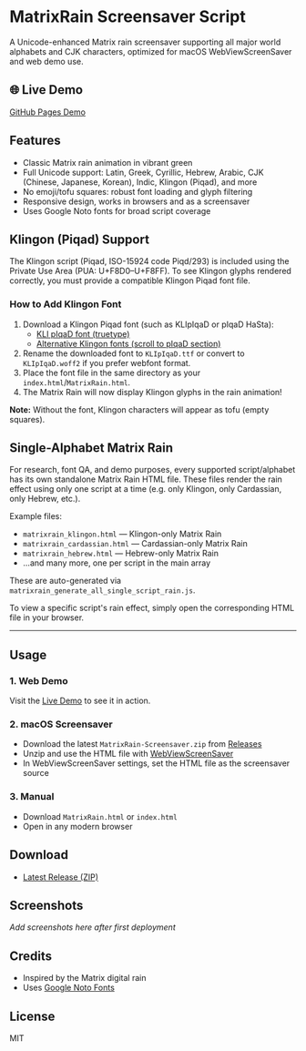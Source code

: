 # MatrixRain Screensaver Script

A Unicode-enhanced Matrix rain screensaver supporting all major world alphabets and CJK characters, optimized for macOS WebViewScreenSaver and web demo use.

## 🌐 Live Demo
[GitHub Pages Demo](https://j---f.github.io/MatrixRain-Screensaver-Script/)

## Features
- Classic Matrix rain animation in vibrant green
- Full Unicode support: Latin, Greek, Cyrillic, Hebrew, Arabic, CJK (Chinese, Japanese, Korean), Indic, Klingon (Piqad), and more
- No emoji/tofu squares: robust font loading and glyph filtering
- Responsive design, works in browsers and as a screensaver
- Uses Google Noto fonts for broad script coverage

## Klingon (Piqad) Support
The Klingon script (Piqad, ISO-15924 code Piqd/293) is included using the Private Use Area (PUA: U+F8D0–U+F8FF). To see Klingon glyphs rendered correctly, you must provide a compatible Klingon Piqad font file.

### How to Add Klingon Font
1. Download a Klingon Piqad font (such as KLIpIqaD or pIqaD HaSta):
   - [KLI pIqaD font (truetype)](https://www.kli.org/fonts/pIqaD.ttf)
   - [Alternative Klingon fonts (scroll to pIqaD section)](https://www.evertype.com/fonts/tlh/)
2. Rename the downloaded font to `KLIpIqaD.ttf` or convert to `KLIpIqaD.woff2` if you prefer webfont format.
3. Place the font file in the same directory as your `index.html`/`MatrixRain.html`.
4. The Matrix Rain will now display Klingon glyphs in the rain animation!

**Note:** Without the font, Klingon characters will appear as tofu (empty squares).

## Single-Alphabet Matrix Rain

For research, font QA, and demo purposes, every supported script/alphabet has its own standalone Matrix Rain HTML file. These files render the rain effect using only one script at a time (e.g. only Klingon, only Cardassian, only Hebrew, etc.).

Example files:
- `matrixrain_klingon.html` — Klingon-only Matrix Rain
- `matrixrain_cardassian.html` — Cardassian-only Matrix Rain
- `matrixrain_hebrew.html` — Hebrew-only Matrix Rain
- ...and many more, one per script in the main array

These are auto-generated via `matrixrain_generate_all_single_script_rain.js`.

To view a specific script's rain effect, simply open the corresponding HTML file in your browser.

---

## Usage
### 1. Web Demo
Visit the [Live Demo](https://j---f.github.io/MatrixRain-Screensaver-Script/) to see it in action.

### 2. macOS Screensaver
- Download the latest `MatrixRain-Screensaver.zip` from [Releases](https://github.com/j---f/MatrixRain-Screensaver-Script/releases)
- Unzip and use the HTML file with [WebViewScreenSaver](https://github.com/liquidx/webviewscreensaver)
- In WebViewScreenSaver settings, set the HTML file as the screensaver source

### 3. Manual
- Download `MatrixRain.html` or `index.html`
- Open in any modern browser

## Download
- [Latest Release (ZIP)](https://github.com/j---f/MatrixRain-Screensaver-Script/releases)

## Screenshots
*Add screenshots here after first deployment*

## Credits
- Inspired by the Matrix digital rain
- Uses [Google Noto Fonts](https://fonts.google.com/noto)

## License
MIT
